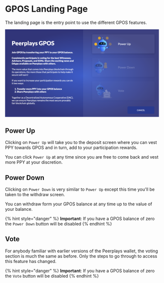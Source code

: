 # GPOS Landing Page

The landing page is the entry point to use the different GPOS features.

![](../../../.gitbook/assets/screen-shot-2020-02-12-at-1.47.42-pm.png)

## Power Up

Clicking on `Power Up` will take you to the deposit screen where you can vest PPY towards GPOS and in turn, add to your participation rewards. 

You can click `Power Up` at any time since you are free to come back and vest more PPY at your discretion.

## Power Down

Clicking on `Power Down` is very similar to `Power Up` except this time you'll be taken to the withdraw screen.

You can withdraw form your GPOS balance at any time up to the value of your balance.

{% hint style="danger" %}
**Important**: If you have a GPOS balance of zero the `Power Down` button will be disabled
{% endhint %}

## Vote

For anybody familiar with earlier versions of the Peerplays wallet, the voting section is much the same as before. Only the steps to go through to access this feature has changed.



{% hint style="danger" %}
**Important**: If you have a GPOS balance of zero the `Vote` button will be disabled
{% endhint %}





